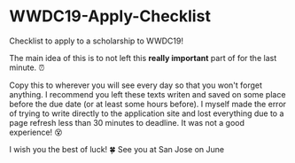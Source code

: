 # WWDC19-Apply-Checklist
Checklist to apply to a scholarship to WWDC19!

The main idea of this is to not left this **really important** part of for the last minute. ⏰

Copy this to wherever you will see every day so that you won't forget anything.
I recommend you left these texts writen and saved on some place before the due date (or at least some hours before).
I myself made the error of trying to write directly to the application site and lost everything due to a page refresh less than 30 minutes to deadline. It was not a good experience! 😵

I wish you the best of luck! 🍀
See you at San Jose on June 
